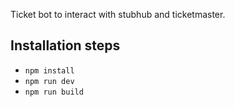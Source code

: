Ticket bot to interact with stubhub and ticketmaster.

## Installation steps

- `npm install`
- `npm run dev`
- `npm run build`
